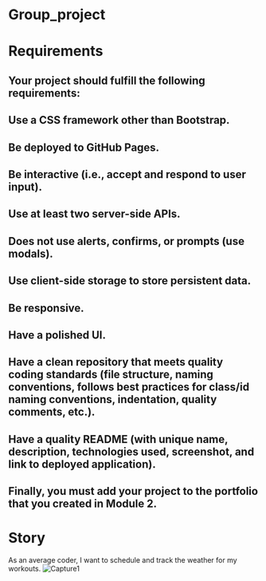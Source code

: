 # Group_project

# Requirements

## Your project should fulfill the following requirements:

## Use a CSS framework other than Bootstrap.

## Be deployed to GitHub Pages.

## Be interactive (i.e., accept and respond to user input).

## Use at least two server-side APIs.

## Does not use alerts, confirms, or prompts (use modals).

## Use client-side storage to store persistent data.

## Be responsive.

## Have a polished UI.

## Have a clean repository that meets quality coding standards (file structure, naming conventions, follows best practices for class/id naming conventions, indentation, quality comments, etc.).

## Have a quality README (with unique name, description, technologies used, screenshot, and link to deployed application).

## Finally, you must add your project to the portfolio that you created in Module 2.



# Story
As an average coder, I want to schedule and track the weather for my workouts.
![Capture1](https://user-images.githubusercontent.com/94988620/152272201-f8f5d0f4-822a-4d2a-a5b6-38508c454524.JPG)
